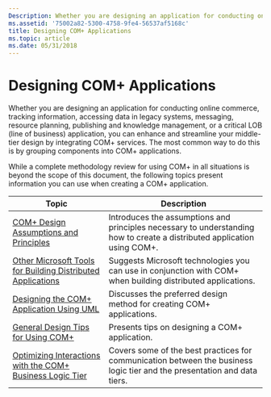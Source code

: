 ```yaml
---
Description: Whether you are designing an application for conducting online commerce, tracking information, accessing data in legacy systems, messaging, resource planning, publishing and knowledge management, or a critical LOB (line of business) application, you can enhance and streamline your middle-tier design by integrating COM+ services. The most common way to do this is by grouping components into COM+ applications.
ms.assetid: '75002a82-5300-4758-9fe4-56537af5168c'
title: Designing COM+ Applications
ms.topic: article
ms.date: 05/31/2018
---
```


# Designing COM+ Applications

Whether you are designing an application for conducting online commerce, tracking information, accessing data in legacy systems, messaging, resource planning, publishing and knowledge management, or a critical LOB (line of business) application, you can enhance and streamline your middle-tier design by integrating COM+ services. The most common way to do this is by grouping components into COM+ applications.

While a complete methodology review for using COM+ in all situations is beyond the scope of this document, the following topics present information you can use when creating a COM+ application.



| Topic                                                                                                                                     | Description                                                                                                                         |
|-------------------------------------------------------------------------------------------------------------------------------------------|-------------------------------------------------------------------------------------------------------------------------------------|
| [COM+ Design Assumptions and Principles](com--design-assumptions-and-principles.md)<br/>                                           | Introduces the assumptions and principles necessary to understanding how to create a distributed application using COM+.<br/> |
| [Other Microsoft Tools for Building Distributed Applications](other-microsoft-tools-for-building-distributed-applications.md)<br/> | Suggests Microsoft technologies you can use in conjunction with COM+ when building distributed applications.<br/>             |
| [Designing the COM+ Application Using UML](designing-the-com--application-using-uml.md)<br/>                                       | Discusses the preferred design method for creating COM+ applications. <br/>                                                   |
| [General Design Tips for Using COM+](general-design-tips-for-using-com-.md)<br/>                                                   | Presents tips on designing a COM+ application. <br/>                                                                          |
| [Optimizing Interactions with the COM+ Business Logic Tier](optimizing-interactions-with-the-com--business-logic-tier.md)<br/>     | Covers some of the best practices for communication between the business logic tier and the presentation and data tiers.<br/> |



 

 

 




